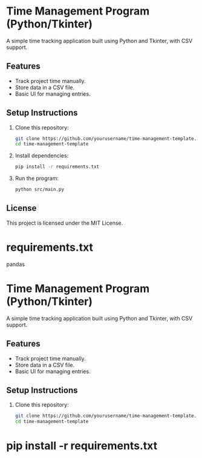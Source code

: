 # Time Management Program (Python/Tkinter)

A simple time tracking application built using Python and Tkinter, with CSV support.

## Features
- Track project time manually.
- Store data in a CSV file.
- Basic UI for managing entries.

## Setup Instructions
1. Clone this repository:
   ```sh
   git clone https://github.com/yourusername/time-management-template.git
   cd time-management-template
   ```
2. Install dependencies:
   ```sh
   pip install -r requirements.txt
   ```
3. Run the program:
   ```sh
   python src/main.py
   ```

## License
This project is licensed under the MIT License.

# requirements.txt
pandas
# Time Management Program (Python/Tkinter)

A simple time tracking application built using Python and Tkinter, with CSV support.

## Features
- Track project time manually.
- Store data in a CSV file.
- Basic UI for managing entries.

## Setup Instructions
1. Clone this repository:
   ```sh
   git clone https://github.com/yourusername/time-management-template.git
   cd time-management-template


# pip install -r requirements.txt
